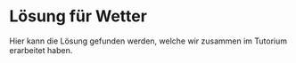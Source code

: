 # Lösung für Wetter

Hier kann die Lösung gefunden werden, welche wir zusammen im Tutorium erarbeitet haben.

<EncryptedSolutionGroup :solutions="[{ name: 'main.py' }, { name: 'filter.py', sourcePrefix: 'filter_'}]" />
